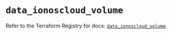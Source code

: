 # `data_ionoscloud_volume`

Refer to the Terraform Registry for docs: [`data_ionoscloud_volume`](https://registry.terraform.io/providers/ionos-cloud/ionoscloud/6.7.15/docs/data-sources/volume).

